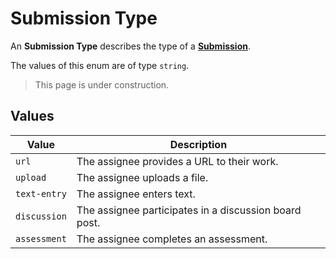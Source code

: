 # Submission Type
An **Submission Type** describes the type of a
**[Submission](../submission)**.

The values of this enum are of type `string`.

> This page is under construction.

## Values
| Value | Description |
| ----- | ----------- |
| `url` | The assignee provides a URL to their work. |
| `upload` | The assignee uploads a file. |
| `text-entry` | The assignee enters text. |
| `discussion` | The assignee participates in a discussion board post. |
| `assessment` | The assignee completes an assessment. |
